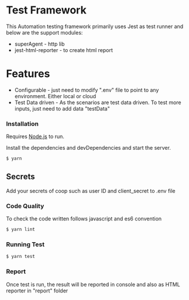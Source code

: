 # Test Framework

This Automation testing framework primarily uses Jest as test runner and below are the support modules:

  - superAgent - http lib
  - jest-html-reporter - to create html report

# Features

  - Configurable - just need to modify ".env" file to point to any environment. Either local or cloud
  - Test Data driven - As the scenarios are test data driven. To test more inputs, just need to add data "testData"


### Installation

Requires [Node.js](https://nodejs.org/) to run.

Install the dependencies and devDependencies and start the server.

```sh
$ yarn
```
## Secrets

Add your secrets of coop such as user ID  and client_secret to .env file


### Code Quality

To check the code written follows javascript and es6 convention

```sh
$ yarn lint
```


### Running Test

```sh
$ yarn test
```

### Report
Once test is run, the result will be reported in console and also as HTML reporter in "report" folder

